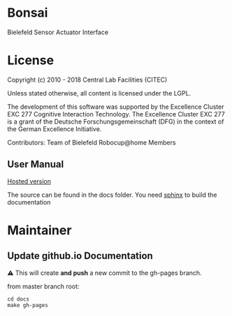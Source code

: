 # Bonsai

Bielefeld Sensor Actuator Interface

# License

Copyright (c) 2010 - 2018 Central Lab Facilities (CITEC)

Unless stated otherwise, all content is licensed under the LGPL.

The development of this software was supported by the Excellence Cluster EXC 277 Cognitive Interaction Technology. The Excellence Cluster EXC 277 is a grant of the Deutsche Forschungsgemeinschaft (DFG) in the context of the German Excellence Initiative.

Contributors: Team of Bielefeld Robocup@home Members

## User Manual

[Hosted version](https://centrallabfacilities.github.io/bonsai/)

The source can be found in the docs folder.
You need [sphinx](http://www.sphinx-doc.org) to build the documentation


# Maintainer

## Update github.io Documentation

:warning: This will create **and push** a new commit to the gh-pages branch.

from master branch root:

```
cd docs
make gh-pages
```